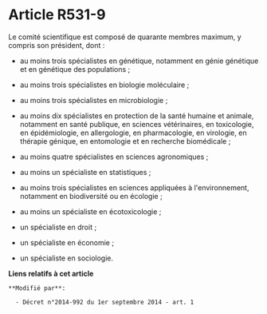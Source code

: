 # Article R531-9

Le comité scientifique est composé de quarante membres maximum, y compris son président, dont : 

- au moins trois spécialistes en génétique, notamment en génie génétique et en génétique des populations ; 

- au moins trois spécialistes en biologie moléculaire ; 

- au moins trois spécialistes en microbiologie ; 

- au moins dix spécialistes en protection de la santé humaine et animale, notamment en santé publique, en sciences
vétérinaires, en toxicologie, en épidémiologie, en allergologie, en pharmacologie, en virologie, en thérapie génique, en
entomologie et en recherche biomédicale ; 

- au moins quatre  spécialistes en sciences agronomiques ; 

- au moins un spécialiste en statistiques ; 

- au moins trois spécialistes en sciences appliquées à l'environnement, notamment en biodiversité ou en écologie  ; 

- au moins un spécialiste en écotoxicologie ;  

- un spécialiste en droit ; 

- un spécialiste en économie ; 

- un spécialiste en sociologie.

**Liens relatifs à cet article**

	**Modifié par**:

	  - Décret n°2014-992 du 1er septembre 2014 - art. 1
